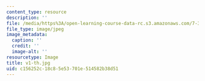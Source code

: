 ```yaml
---
content_type: resource
description: ''
file: /media/https%3A/open-learning-course-data-rc.s3.amazonaws.com/7-341-the-microbiome-and-drug-delivery-cross-species-communication-in-health-and-disease-spring-2018/c156252c18c85e53701e514582b38d51_v1-th.jpg
file_type: image/jpeg
image_metadata:
  caption: ''
  credit: ''
  image-alt: ''
resourcetype: Image
title: v1-th.jpg
uid: c156252c-18c8-5e53-701e-514582b38d51
---
```

